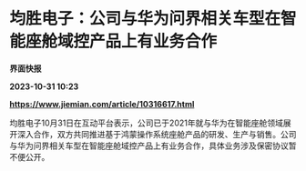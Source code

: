 # 均胜电子：公司与华为问界相关车型在智能座舱域控产品上有业务合作
**界面快报**

**2023-10-31 10:23**

**https://www.jiemian.com/article/10316617.html**

均胜电子10月31日在互动平台表示，公司已于2021年就与华为在智能座舱领域展开深入合作，双方共同推进基于鸿蒙操作系统座舱产品的研发、生产与销售。公司与华为问界相关车型在智能座舱域控产品上有业务合作，具体业务涉及保密协议暂不便公开。